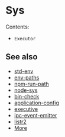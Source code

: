 # Sys

Contents:

- `Executor`

## See also

- [std-env](https://github.com/unjs/std-env)
- [env-paths](https://github.com/sindresorhus/env-paths)
- [npm-run-path](https://github.com/sindresorhus/npm-run-path)
- [node-sys](https://github.com/techno-express/node-sys)
- [bin-check](https://github.com/kevva/bin-check)
- [application-config](https://github.com/LinusU/node-application-config)
- [executive](https://github.com/zeekay/executive)
- [ipc-event-emitter](https://github.com/chocolateboy/ipc-event-emitter)
- [listr2](https://github.com/listr2/listr2)
- [More](https://www.npmjs.com/search?q=keywords:cli)

